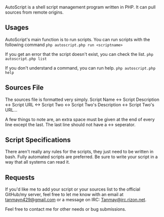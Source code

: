AutoScript is a shell script management program written in PHP. It can pull sources from remote origins.

Usages
---------
AutoScript's main function is to run scripts. You can run scripts with the following command
`php autoscript.php run <scriptname>`

If you get an error that the script doesn't exist, you can check the list.
`php autoscript.php list`

If you don't understand a command, you can run help.
`php autoscript.php help`

Sources File
-------------
The sources file is formatted very simply.
	Script Name <-> Script Description <-> Script URL <-> 
	Script Two <-> Script Two's Description <-> Script Two's URL...
	
A few things to note are, an extra space must be given at the end of every line except the last.
The last line should not have a <-> seperator.

Script Specifications
------------------------
There aren't really any rules for the scripts, they just need to be written in bash. Fully automated scripts are preferred.
Be sure to write your script in a way that all systems can read it.

Requests
-------------
If you'd like me to add your script or your sources list to the official GitHub/my server, feel free to let me know with an email at tanmayn429@gmail.com or a message on IRC: Tanmay@irc.rizon.net.

Feel free to contact me for other needs or bug submissions. 